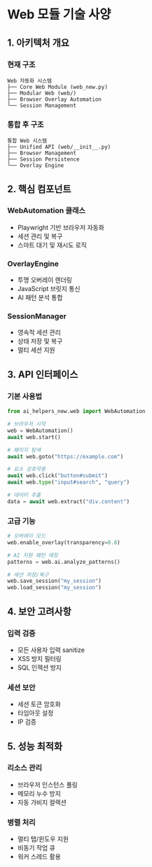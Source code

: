 # Web 모듈 기술 사양

## 1. 아키텍처 개요

### 현재 구조
```
Web 자동화 시스템
├── Core Web Module (web_new.py)
├── Modular Web (web/)
├── Browser Overlay Automation
└── Session Management
```

### 통합 후 구조
```
통합 Web 시스템
├── Unified API (web/__init__.py)
├── Browser Management
├── Session Persistence
└── Overlay Engine
```

## 2. 핵심 컴포넌트

### WebAutomation 클래스
- Playwright 기반 브라우저 자동화
- 세션 관리 및 복구
- 스마트 대기 및 재시도 로직

### OverlayEngine
- 투명 오버레이 렌더링
- JavaScript 브릿지 통신
- AI 패턴 분석 통합

### SessionManager
- 영속적 세션 관리
- 상태 저장 및 복구
- 멀티 세션 지원

## 3. API 인터페이스

### 기본 사용법
```python
from ai_helpers_new.web import WebAutomation

# 브라우저 시작
web = WebAutomation()
await web.start()

# 페이지 탐색
await web.goto("https://example.com")

# 요소 상호작용
await web.click("button#submit")
await web.type("input#search", "query")

# 데이터 추출
data = await web.extract("div.content")
```

### 고급 기능
```python
# 오버레이 모드
web.enable_overlay(transparency=0.8)

# AI 지원 패턴 매칭
patterns = web.ai.analyze_patterns()

# 세션 저장/복구
web.save_session("my_session")
web.load_session("my_session")
```

## 4. 보안 고려사항

### 입력 검증
- 모든 사용자 입력 sanitize
- XSS 방지 필터링
- SQL 인젝션 방지

### 세션 보안
- 세션 토큰 암호화
- 타임아웃 설정
- IP 검증

## 5. 성능 최적화

### 리소스 관리
- 브라우저 인스턴스 풀링
- 메모리 누수 방지
- 자동 가비지 컬렉션

### 병렬 처리
- 멀티 탭/윈도우 지원
- 비동기 작업 큐
- 워커 스레드 활용

